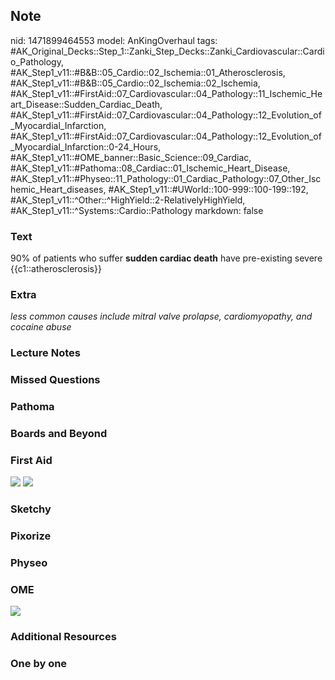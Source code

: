 ## Note
nid: 1471899464553
model: AnKingOverhaul
tags: #AK_Original_Decks::Step_1::Zanki_Step_Decks::Zanki_Cardiovascular::Cardio_Pathology, #AK_Step1_v11::#B&B::05_Cardio::02_Ischemia::01_Atherosclerosis, #AK_Step1_v11::#B&B::05_Cardio::02_Ischemia::02_Ischemia, #AK_Step1_v11::#FirstAid::07_Cardiovascular::04_Pathology::11_Ischemic_Heart_Disease::Sudden_Cardiac_Death, #AK_Step1_v11::#FirstAid::07_Cardiovascular::04_Pathology::12_Evolution_of_Myocardial_Infarction, #AK_Step1_v11::#FirstAid::07_Cardiovascular::04_Pathology::12_Evolution_of_Myocardial_Infarction::0-24_Hours, #AK_Step1_v11::#OME_banner::Basic_Science::09_Cardiac, #AK_Step1_v11::#Pathoma::08_Cardiac::01_Ischemic_Heart_Disease, #AK_Step1_v11::#Physeo::11_Pathology::01_Cardiac_Pathology::07_Other_Ischemic_Heart_diseases, #AK_Step1_v11::#UWorld::100-999::100-199::192, #AK_Step1_v11::^Other::^HighYield::2-RelativelyHighYield, #AK_Step1_v11::^Systems::Cardio::Pathology
markdown: false

### Text
<div>
  90% of patients who suffer <b>sudden cardiac death</b> have
  pre-existing severe {{c1::atherosclerosis}}
</div>

### Extra
<i>less common causes include mitral valve prolapse,
cardiomyopathy, and cocaine abuse</i>

### Lecture Notes


### Missed Questions


### Pathoma


### Boards and Beyond


### First Aid
<img src="tmpdlsT1S.png"> <img src="tmpNchZAT.png">

### Sketchy


### Pixorize


### Physeo


### OME
<div class="ome-widget">
  <a href="https://onlinemeded.org/spa/cardiac?ref=anki"><img src=
  "_OME_AnkiFlashcards_Topic_4.png"></a>
</div>

### Additional Resources


### One by one


